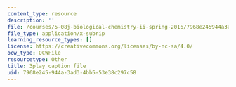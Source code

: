 ```yaml
---
content_type: resource
description: ''
file: /courses/5-08j-biological-chemistry-ii-spring-2016/7968e245944a3ad34bb553e38c297c58_UzMEzYQOFRA.srt
file_type: application/x-subrip
learning_resource_types: []
license: https://creativecommons.org/licenses/by-nc-sa/4.0/
ocw_type: OCWFile
resourcetype: Other
title: 3play caption file
uid: 7968e245-944a-3ad3-4bb5-53e38c297c58
---
```

